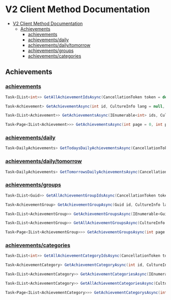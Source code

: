 # V2 Client Method Documentation

- [V2 Client Method Documentation](#v2-client-method-documentation)
  - [Achievements](#achievements)
    - [achievements](#achievements-1)
    - [achievements/daily](#achievementsdaily)
    - [achievements/daily/tomorrow](#achievementsdailytomorrow)
    - [achievements/groups](#achievementsgroups)
    - [achievements/categories](#achievementscategories)

## Achievements

### [achievements](https://wiki.guildwars2.com/wiki/API:2/achievements)
```cs
Task<IList<int>> GetAllAchievementIdsAsync(CancellationToken token = default);
```
```cs
Task<Achievement> GetAchievementAsync(int id, CultureInfo lang = null, CancellationToken token = default);
```
```cs
Task<IList<Achievement>> GetAchievementsAsync(IEnumerable<int> ids, CultureInfo lang = null, CancellationToken token = default);
```
```cs
Task<Page<IList<Achievement>>> GetAchievementsAsync(int page = 0, int pageSize = -1, CultureInfo lang = null, CancellationToken token = default);
```

### [achievements/daily](https://wiki.guildwars2.com/wiki/API:2/achievements/daily)
```cs
Task<DailyAchievements> GetTodaysDailyAchievementsAsync(CancellationToken token = default);
```

### [achievements/daily/tomorrow](https://wiki.guildwars2.com/wiki/API:2/achievements/daily/tomorrow)
```cs
Task<DailyAchievements> GetTomorrowsDailyAchievementsAsync(CancellationToken token = default);
```

### [achievements/groups](https://wiki.guildwars2.com/wiki/API:2/achievements/categories)
```cs
Task<IList<Guid>> GetAllAchievementGroupIdsAsync(CancellationToken token = default);
```
```cs
Task<AchievementGroup> GetAchievementGroupAsync(Guid id, CultureInfo lang = null, CancellationToken token = default);
```
```cs
Task<IList<AchievementGroup>> GetAchievementGroupsAsync(IEnumerable<Guid> ids, CultureInfo lang = null, CancellationToken token = default);
```
```cs
Task<IList<AchievementGroup>> GetAllAchievementGroupsAsync(CultureInfo lang = null, CancellationToken token = default);
```
```cs
Task<Page<IList<AchievementGroup>>> GetAchievementGroupsAsync(int page = 0, int pageSize = -1, CultureInfo lang = null, CancellationToken token = default);
```

### [achievements/categories](https://wiki.guildwars2.com/wiki/API:2/achievements/categories)
```cs
Task<IList<int>> GetAllAchievementCategoryIdsAsync(CancellationToken token = default);
```
```cs
Task<AchievementCategory> GetAchievementCategoryAsync(int id, CultureInfo lang = null, CancellationToken token = default);
```
```cs
Task<IList<AchievementCategory>> GetAchievementCategoriesAsync(IEnumerable<int> ids, CultureInfo lang = null, CancellationToken token = default);
```
```cs
Task<IList<AchievementCategory>> GetAllAchievementCategoriesAsync(CultureInfo lang = null, CancellationToken token = default);
```
```cs
Task<Page<IList<AchievementCategory>>> GetAchievementCategorysAsync(int page = 0, int pageSize = -1, CultureInfo lang = null, CancellationToken token = default);
```